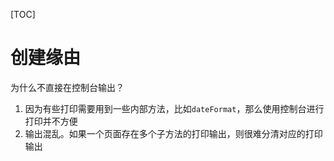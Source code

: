 [TOC]

# 创建缘由
为什么不直接在控制台输出？<br/>
1. 因为有些打印需要用到一些内部方法，比如`dateFormat`，那么使用控制台进行打印并不方便
2. 输出混乱。如果一个页面存在多个子方法的打印输出，则很难分清对应的打印输出
